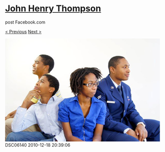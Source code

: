 # [John Henry Thompson](../README.md)
post Facebook.com

[< Previous](2010-12-18-38.md) [Next >](2010-12-18-40.md)

[![](../media/2010-12-18/Fam-2010-DSC06140.jpg)](../README.md)
DSC06140
2010-12-18 20:39:06